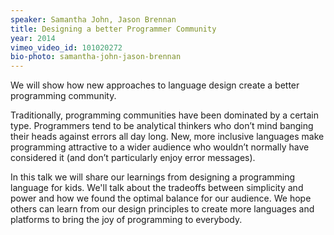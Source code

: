 ```yaml
---
speaker: Samantha John, Jason Brennan
title: Designing a better Programmer Community
year: 2014
vimeo_video_id: 101020272
bio-photo: samantha-john-jason-brennan
---
```


We will show how new approaches to language design create a better programming community.

Traditionally, programming communities have been dominated by a certain type. Programmers tend to be analytical thinkers who don’t mind banging their heads against errors all day long. New, more inclusive languages make programming attractive to a wider audience who wouldn’t normally have considered it (and don’t particularly enjoy error messages).

In this talk we will share our learnings from designing a programming language for kids. We'll talk about the tradeoffs between simplicity and power and how we found the optimal balance for our audience. We hope others can learn from our design principles to create more languages and platforms to bring the joy of programming to everybody.
